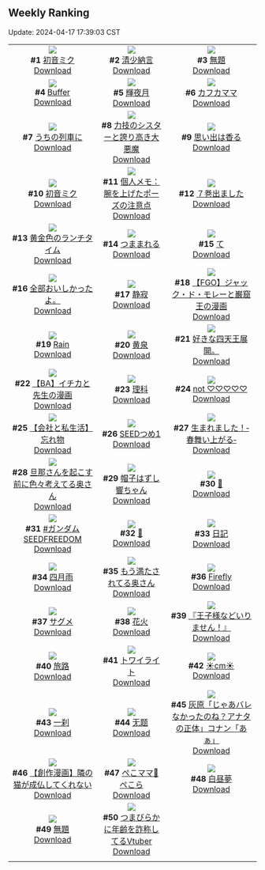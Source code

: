 ## Weekly Ranking
Update: 2024-04-17 17:39:03 CST

|      |      |      |
| :----: | :----: | :----: |
| ![](https://i.pixiv.re/c/240x480/img-master/img/2024/04/11/00/00/03/117728667_p0_master1200.jpg)<br>**#1** [初音ミク](https://www.pixiv.net/artworks/117728667)<br>[Download](https://i.pixiv.re/img-original/img/2024/04/11/00/00/03/117728667_p0.jpg) | ![](https://i.pixiv.re/c/240x480/img-master/img/2024/04/10/00/00/28/117702172_p0_master1200.jpg)<br>**#2** [清少納言](https://www.pixiv.net/artworks/117702172)<br>[Download](https://i.pixiv.re/img-original/img/2024/04/10/00/00/28/117702172_p0.jpg) | ![](https://i.pixiv.re/c/240x480/img-master/img/2024/04/11/18/21/51/117744941_p0_master1200.jpg)<br>**#3** [無題](https://www.pixiv.net/artworks/117744941)<br>[Download](https://i.pixiv.re/img-original/img/2024/04/11/18/21/51/117744941_p0.png) |
| ![](https://i.pixiv.re/c/240x480/img-master/img/2024/04/11/21/19/57/117749579_p0_master1200.jpg)<br>**#4** [Buffer](https://www.pixiv.net/artworks/117749579)<br>[Download](https://i.pixiv.re/img-original/img/2024/04/11/21/19/57/117749579_p0.jpg) | ![](https://i.pixiv.re/c/240x480/img-master/img/2024/04/12/00/00/06/117754438_p0_master1200.jpg)<br>**#5** [輝夜月](https://www.pixiv.net/artworks/117754438)<br>[Download](https://i.pixiv.re/img-original/img/2024/04/12/00/00/06/117754438_p0.png) | ![](https://i.pixiv.re/c/240x480/img-master/img/2024/04/12/00/00/18/117754513_p0_master1200.jpg)<br>**#6** [カフカママ](https://www.pixiv.net/artworks/117754513)<br>[Download](https://i.pixiv.re/img-original/img/2024/04/12/00/00/18/117754513_p0.jpg) |
| ![](https://i.pixiv.re/c/240x480/img-master/img/2024/04/11/00/27/11/117729798_p0_master1200.jpg)<br>**#7** [うちの列車に](https://www.pixiv.net/artworks/117729798)<br>[Download](https://i.pixiv.re/img-original/img/2024/04/11/00/27/11/117729798_p0.jpg) | ![](https://i.pixiv.re/c/240x480/img-master/img/2024/04/11/20/06/01/117747473_p0_master1200.jpg)<br>**#8** [力技のシスターと誇り高き大悪魔](https://www.pixiv.net/artworks/117747473)<br>[Download](https://i.pixiv.re/img-original/img/2024/04/11/20/06/01/117747473_p0.jpg) | ![](https://i.pixiv.re/c/240x480/img-master/img/2024/04/11/00/00/03/117728665_p0_master1200.jpg)<br>**#9** [思い出は香る](https://www.pixiv.net/artworks/117728665)<br>[Download](https://i.pixiv.re/img-original/img/2024/04/11/00/00/03/117728665_p0.jpg) |
| ![](https://i.pixiv.re/c/240x480/img-master/img/2024/04/12/00/58/56/117756442_p0_master1200.jpg)<br>**#10** [初音ミク](https://www.pixiv.net/artworks/117756442)<br>[Download](https://i.pixiv.re/img-original/img/2024/04/12/00/58/56/117756442_p0.png) | ![](https://i.pixiv.re/c/240x480/img-master/img/2024/04/11/06/00/07/117734516_p0_master1200.jpg)<br>**#11** [個人メモ：腕を上げたポーズの注意点](https://www.pixiv.net/artworks/117734516)<br>[Download](https://i.pixiv.re/img-original/img/2024/04/11/06/00/07/117734516_p0.jpg) | ![](https://i.pixiv.re/c/240x480/img-master/img/2024/04/12/00/03/53/117754838_p0_master1200.jpg)<br>**#12** [７巻出ました](https://www.pixiv.net/artworks/117754838)<br>[Download](https://i.pixiv.re/img-original/img/2024/04/12/00/03/53/117754838_p0.png) |
| ![](https://i.pixiv.re/c/240x480/img-master/img/2024/04/11/21/17/33/117749513_p0_master1200.jpg)<br>**#13** [黄金色のランチタイム](https://www.pixiv.net/artworks/117749513)<br>[Download](https://i.pixiv.re/img-original/img/2024/04/11/21/17/33/117749513_p0.jpg) | ![](https://i.pixiv.re/c/240x480/img-master/img/2024/04/10/00/26/42/117703278_p0_master1200.jpg)<br>**#14** [つままれる](https://www.pixiv.net/artworks/117703278)<br>[Download](https://i.pixiv.re/img-original/img/2024/04/10/00/26/42/117703278_p0.jpg) | ![](https://i.pixiv.re/c/240x480/img-master/img/2024/04/11/04/30/01/117733696_p0_master1200.jpg)<br>**#15** [て](https://www.pixiv.net/artworks/117733696)<br>[Download](https://i.pixiv.re/img-original/img/2024/04/11/04/30/01/117733696_p0.png) |
| ![](https://i.pixiv.re/c/240x480/img-master/img/2024/04/11/00/00/23/117728796_p0_master1200.jpg)<br>**#16** [全部おいしかったよ。](https://www.pixiv.net/artworks/117728796)<br>[Download](https://i.pixiv.re/img-original/img/2024/04/11/00/00/23/117728796_p0.jpg) | ![](https://i.pixiv.re/c/240x480/img-master/img/2024/04/11/00/24/00/117729703_p0_master1200.jpg)<br>**#17** [静寂](https://www.pixiv.net/artworks/117729703)<br>[Download](https://i.pixiv.re/img-original/img/2024/04/11/00/24/00/117729703_p0.jpg) | ![](https://i.pixiv.re/c/240x480/img-master/img/2024/04/12/22/53/40/117779561_p0_master1200.jpg)<br>**#18** [【FGO】ジャック・ド・モレーと巌窟王の漫画](https://www.pixiv.net/artworks/117779561)<br>[Download](https://i.pixiv.re/img-original/img/2024/04/12/22/53/40/117779561_p0.png) |
| ![](https://i.pixiv.re/c/240x480/img-master/img/2024/04/11/00/00/19/117728770_p0_master1200.jpg)<br>**#19** [Rain](https://www.pixiv.net/artworks/117728770)<br>[Download](https://i.pixiv.re/img-original/img/2024/04/11/00/00/19/117728770_p0.jpg) | ![](https://i.pixiv.re/c/240x480/img-master/img/2024/04/10/00/00/41/117702239_p0_master1200.jpg)<br>**#20** [黄泉](https://www.pixiv.net/artworks/117702239)<br>[Download](https://i.pixiv.re/img-original/img/2024/04/10/00/00/41/117702239_p0.jpg) | ![](https://i.pixiv.re/c/240x480/img-master/img/2024/04/12/00/17/57/117742200_p0_master1200.jpg)<br>**#21** [好きな四天王展開。](https://www.pixiv.net/artworks/117742200)<br>[Download](https://i.pixiv.re/img-original/img/2024/04/12/00/17/57/117742200_p0.jpg) |
| ![](https://i.pixiv.re/c/240x480/img-master/img/2024/04/10/21/49/04/117724424_p0_master1200.jpg)<br>**#22** [【BA】イチカと先生の漫画](https://www.pixiv.net/artworks/117724424)<br>[Download](https://i.pixiv.re/img-original/img/2024/04/10/21/49/04/117724424_p0.png) | ![](https://i.pixiv.re/c/240x480/img-master/img/2024/04/11/07/13/36/117735459_p0_master1200.jpg)<br>**#23** [理科](https://www.pixiv.net/artworks/117735459)<br>[Download](https://i.pixiv.re/img-original/img/2024/04/11/07/13/36/117735459_p0.jpg) | ![](https://i.pixiv.re/c/240x480/img-master/img/2024/04/10/00/01/58/117702405_p0_master1200.jpg)<br>**#24** [not ♡♡♡♡♡](https://www.pixiv.net/artworks/117702405)<br>[Download](https://i.pixiv.re/img-original/img/2024/04/10/00/01/58/117702405_p0.jpg) |
| ![](https://i.pixiv.re/c/240x480/img-master/img/2024/04/12/12/00/09/117764652_p0_master1200.jpg)<br>**#25** [【会社と私生活】忘れ物](https://www.pixiv.net/artworks/117764652)<br>[Download](https://i.pixiv.re/img-original/img/2024/04/12/12/00/09/117764652_p0.jpg) | ![](https://i.pixiv.re/c/240x480/img-master/img/2024/04/11/19/48/30/117746773_p0_master1200.jpg)<br>**#26** [SEEDつめ1](https://www.pixiv.net/artworks/117746773)<br>[Download](https://i.pixiv.re/img-original/img/2024/04/11/19/48/30/117746773_p0.png) | ![](https://i.pixiv.re/c/240x480/img-master/img/2024/04/11/20/51/35/117748704_p0_master1200.jpg)<br>**#27** [生まれました！‐春舞い上がる‐](https://www.pixiv.net/artworks/117748704)<br>[Download](https://i.pixiv.re/img-original/img/2024/04/11/20/51/35/117748704_p0.jpg) |
| ![](https://i.pixiv.re/c/240x480/img-master/img/2024/04/10/00/07/29/117702652_p0_master1200.jpg)<br>**#28** [旦那さんを起こす前に色々考えてる奥さん](https://www.pixiv.net/artworks/117702652)<br>[Download](https://i.pixiv.re/img-original/img/2024/04/10/00/07/29/117702652_p0.jpg) | ![](https://i.pixiv.re/c/240x480/img-master/img/2024/04/11/17/05/03/117743291_p0_master1200.jpg)<br>**#29** [帽子はずし響ちゃん](https://www.pixiv.net/artworks/117743291)<br>[Download](https://i.pixiv.re/img-original/img/2024/04/11/17/05/03/117743291_p0.png) | ![](https://i.pixiv.re/c/240x480/img-master/img/2024/04/11/00/00/04/117728676_p0_master1200.jpg)<br>**#30** [🌸](https://www.pixiv.net/artworks/117728676)<br>[Download](https://i.pixiv.re/img-original/img/2024/04/11/00/00/04/117728676_p0.jpg) |
| ![](https://i.pixiv.re/c/240x480/img-master/img/2024/04/11/01/47/21/117731673_p0_master1200.jpg)<br>**#31** [#ガンダムSEEDFREEDOM](https://www.pixiv.net/artworks/117731673)<br>[Download](https://i.pixiv.re/img-original/img/2024/04/11/01/47/21/117731673_p0.jpg) | ![](https://i.pixiv.re/c/240x480/img-master/img/2024/04/11/21/27/43/117749796_p0_master1200.jpg)<br>**#32** [💉](https://www.pixiv.net/artworks/117749796)<br>[Download](https://i.pixiv.re/img-original/img/2024/04/11/21/27/43/117749796_p0.jpg) | ![](https://i.pixiv.re/c/240x480/img-master/img/2024/04/11/19/57/36/117747145_p0_master1200.jpg)<br>**#33** [日記](https://www.pixiv.net/artworks/117747145)<br>[Download](https://i.pixiv.re/img-original/img/2024/04/11/19/57/36/117747145_p0.png) |
| ![](https://i.pixiv.re/c/240x480/img-master/img/2024/04/12/07/30/01/117761314_p0_master1200.jpg)<br>**#34** [四月雨](https://www.pixiv.net/artworks/117761314)<br>[Download](https://i.pixiv.re/img-original/img/2024/04/12/07/30/01/117761314_p0.jpg) | ![](https://i.pixiv.re/c/240x480/img-master/img/2024/04/11/00/08/05/117729209_p0_master1200.jpg)<br>**#35** [もう満たされてる奥さん](https://www.pixiv.net/artworks/117729209)<br>[Download](https://i.pixiv.re/img-original/img/2024/04/11/00/08/05/117729209_p0.jpg) | ![](https://i.pixiv.re/c/240x480/img-master/img/2024/04/10/00/00/26/117702158_p0_master1200.jpg)<br>**#36** [Firefly](https://www.pixiv.net/artworks/117702158)<br>[Download](https://i.pixiv.re/img-original/img/2024/04/10/00/00/26/117702158_p0.jpg) |
| ![](https://i.pixiv.re/c/240x480/img-master/img/2024/04/11/00/00/16/117728749_p0_master1200.jpg)<br>**#37** [サグメ](https://www.pixiv.net/artworks/117728749)<br>[Download](https://i.pixiv.re/img-original/img/2024/04/11/00/00/16/117728749_p0.png) | ![](https://i.pixiv.re/c/240x480/img-master/img/2024/04/10/18/00/09/117718253_p0_master1200.jpg)<br>**#38** [花火](https://www.pixiv.net/artworks/117718253)<br>[Download](https://i.pixiv.re/img-original/img/2024/04/10/18/00/09/117718253_p0.jpg) | ![](https://i.pixiv.re/c/240x480/img-master/img/2024/04/11/00/05/15/117729118_p0_master1200.jpg)<br>**#39** [『王子様などいりません！』](https://www.pixiv.net/artworks/117729118)<br>[Download](https://i.pixiv.re/img-original/img/2024/04/11/00/05/15/117729118_p0.jpg) |
| ![](https://i.pixiv.re/c/240x480/img-master/img/2024/04/10/18/10/57/117718550_p0_master1200.jpg)<br>**#40** [旅路](https://www.pixiv.net/artworks/117718550)<br>[Download](https://i.pixiv.re/img-original/img/2024/04/10/18/10/57/117718550_p0.png) | ![](https://i.pixiv.re/c/240x480/img-master/img/2024/04/11/21/39/40/117750155_p0_master1200.jpg)<br>**#41** [トワイライト](https://www.pixiv.net/artworks/117750155)<br>[Download](https://i.pixiv.re/img-original/img/2024/04/11/21/39/40/117750155_p0.jpg) | ![](https://i.pixiv.re/c/240x480/img-master/img/2024/04/11/20/44/40/117748496_p0_master1200.jpg)<br>**#42** [☀️cm☀️](https://www.pixiv.net/artworks/117748496)<br>[Download](https://i.pixiv.re/img-original/img/2024/04/11/20/44/40/117748496_p0.png) |
| ![](https://i.pixiv.re/c/240x480/img-master/img/2024/04/10/00/24/00/117703192_p0_master1200.jpg)<br>**#43** [一刹](https://www.pixiv.net/artworks/117703192)<br>[Download](https://i.pixiv.re/img-original/img/2024/04/10/00/24/00/117703192_p0.jpg) | ![](https://i.pixiv.re/c/240x480/img-master/img/2024/04/11/09/15/38/117736870_p0_master1200.jpg)<br>**#44** [无题](https://www.pixiv.net/artworks/117736870)<br>[Download](https://i.pixiv.re/img-original/img/2024/04/11/09/15/38/117736870_p0.jpg) | ![](https://i.pixiv.re/c/240x480/img-master/img/2024/04/11/15/31/05/117741778_p0_master1200.jpg)<br>**#45** [灰原「じゃあバレなかったのね？アナタの正体」コナン「あぁ」](https://www.pixiv.net/artworks/117741778)<br>[Download](https://i.pixiv.re/img-original/img/2024/04/11/15/31/05/117741778_p0.jpg) |
| ![](https://i.pixiv.re/c/240x480/img-master/img/2024/04/12/18/19/02/117771126_p0_master1200.jpg)<br>**#46** [【創作漫画】隣の猫が成仏してくれない](https://www.pixiv.net/artworks/117771126)<br>[Download](https://i.pixiv.re/img-original/img/2024/04/12/18/19/02/117771126_p0.jpg) | ![](https://i.pixiv.re/c/240x480/img-master/img/2024/04/11/11/00/02/117738039_p0_master1200.jpg)<br>**#47** [ぺこママ🥕ぺこら](https://www.pixiv.net/artworks/117738039)<br>[Download](https://i.pixiv.re/img-original/img/2024/04/11/11/00/02/117738039_p0.png) | ![](https://i.pixiv.re/c/240x480/img-master/img/2024/04/11/21/36/57/117750088_p0_master1200.jpg)<br>**#48** [白昼夢](https://www.pixiv.net/artworks/117750088)<br>[Download](https://i.pixiv.re/img-original/img/2024/04/11/21/36/57/117750088_p0.jpg) |
| ![](https://i.pixiv.re/c/240x480/img-master/img/2024/04/11/10/52/55/117737962_p0_master1200.jpg)<br>**#49** [無題](https://www.pixiv.net/artworks/117737962)<br>[Download](https://i.pixiv.re/img-original/img/2024/04/11/10/52/55/117737962_p0.jpg) | ![](https://i.pixiv.re/c/240x480/img-master/img/2024/04/11/21/33/59/117749989_p0_master1200.jpg)<br>**#50** [つまびらかに年齢を詐称してるVtuber](https://www.pixiv.net/artworks/117749989)<br>[Download](https://i.pixiv.re/img-original/img/2024/04/11/21/33/59/117749989_p0.png) |
|      |
